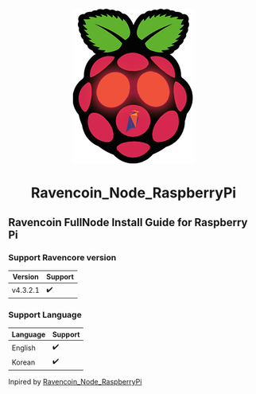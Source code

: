 
<p align="center">
  <img src="assets/images/raven_raspberry_logo.png" alt="Project Logo" width="244" />
</p>
<h1 align="center">Ravencoin_Node_RaspberryPi</h1>

## Ravencoin FullNode Install Guide for Raspberry Pi

### Support Ravencore version

| Version  | Support |
|----------|---------|
| v4.3.2.1 |:heavy_check_mark: |

### Support Language

| Language  | Support |
|----------|---------|
| English |:heavy_check_mark: |
| Korean |:heavy_check_mark: |


Inpired by [Ravencoin_Node_RaspberryPi](https://github.com/Mynima/Ravencoin_Node_RaspberryPi)
